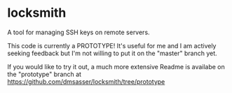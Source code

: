 locksmith
=========

A tool for managing SSH keys on remote servers.

This code is currently a PROTOTYPE!  It's useful for me and I am
actively seeking feedback but I'm not willing to put it on the
"master" branch yet.

If you would like to try it out, a much more extensive Readme is
availabe on the "prototype" branch at
https://github.com/dmsasser/locksmith/tree/prototype

